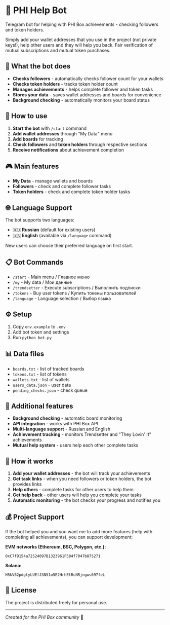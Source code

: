 # 🤖 PHI Help Bot

Telegram bot for helping with PHI Box achievements - checking followers and token holders.

Simply add your wallet addresses that you use in the project (not private keys!), help other users and they will help you back. Fair verification of mutual subscriptions and mutual token purchases.

## 🚀 What the bot does

- **Checks followers** - automatically checks follower count for your wallets
- **Checks token holders** - tracks token holder count
- **Manages achievements** - helps complete follower and token tasks
- **Stores your data** - saves wallet addresses and boards for convenience
- **Background checking** - automatically monitors your board status

## 📱 How to use

1. **Start the bot** with `/start` command
2. **Add wallet addresses** through "My Data" menu
3. **Add boards** for tracking
4. **Check followers** and **token holders** through respective sections
5. **Receive notifications** about achievement completion

## 🎮 Main features

- **My Data** - manage wallets and boards
- **Followers** - check and complete follower tasks
- **Token holders** - check and complete token holder tasks

## 🌐 Language Support

The bot supports two languages:
- 🇷🇺 **Russian** (default for existing users)
- 🇺🇸 **English** (available via `/language` command)

New users can choose their preferred language on first start.

## 📋 Bot Commands

- `/start` - Main menu / Главное меню
- `/my` - My data / Мои данные
- `/trendsetter` - Execute subscriptions / Выполнить подписки
- `/tokens` - Buy user tokens / Купить токены пользователей
- `/language` - Language selection / Выбор языка

## ⚙️ Setup

1. Copy `env.example` to `.env`
2. Add bot token and settings
3. Run `python bot.py`

## 📊 Data files

- `boards.txt` - list of tracked boards
- `tokens.txt` - list of tokens
- `wallets.txt` - list of wallets
- `users_data.json` - user data
- `pending_checks.json` - check queue

## 🔧 Additional features

- **Background checking** - automatic board monitoring
- **API integration** - works with PHI Box API
- **Multi-language support** - Russian and English
- **Achievement tracking** - monitors Trendsetter and "They Lovin' It" achievements
- **Mutual help system** - users help each other complete tasks

## 🎯 How it works

1. **Add your wallet addresses** - the bot will track your achievements
2. **Get task links** - when you need followers or token holders, the bot provides links
3. **Help others** - complete tasks for other users to help them
4. **Get help back** - other users will help you complete your tasks
5. **Automatic monitoring** - the bot checks your progress and notifies you

## 💰 Project Support

If the bot helped you and you want me to add more features (help with completing all achievements), you can support development:

**EVM networks (Ethereum, BSC, Polygon, etc.):**
```
0xC7f9154a72524097B1323961F584f7047b875271
```

**Solana:**
```
H5kV62pdgtyLUEfJ3N51o5E2HrhEtRcNRjngws697feL
```

## 📝 License

The project is distributed freely for personal use.

---

*Created for the PHI Box community* 🎯